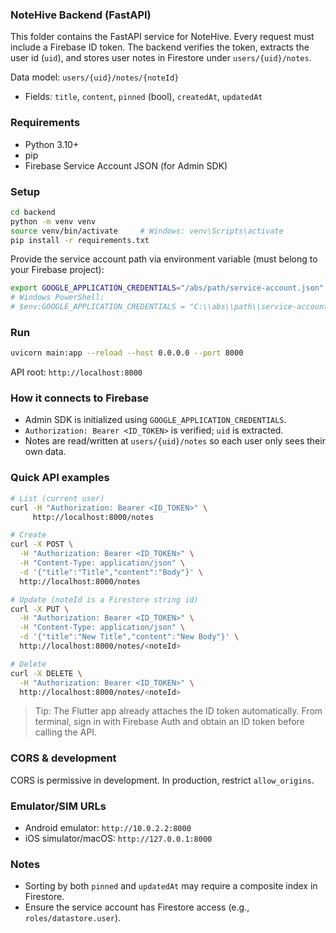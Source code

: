 ### NoteHive Backend (FastAPI)

This folder contains the FastAPI service for NoteHive. Every request must include a Firebase ID token. The backend verifies the token, extracts the user id (`uid`), and stores user notes in Firestore under `users/{uid}/notes`.

Data model: `users/{uid}/notes/{noteId}`
- Fields: `title`, `content`, `pinned` (bool), `createdAt`, `updatedAt`

### Requirements
- Python 3.10+
- pip
- Firebase Service Account JSON (for Admin SDK)

### Setup
```bash
cd backend
python -m venv venv
source venv/bin/activate     # Windows: venv\Scripts\activate
pip install -r requirements.txt
```

Provide the service account path via environment variable (must belong to your Firebase project):
```bash
export GOOGLE_APPLICATION_CREDENTIALS="/abs/path/service-account.json"   # macOS/Linux
# Windows PowerShell:
# $env:GOOGLE_APPLICATION_CREDENTIALS = "C:\\abs\\path\\service-account.json"
```

### Run
```bash
uvicorn main:app --reload --host 0.0.0.0 --port 8000
```

API root: `http://localhost:8000`

### How it connects to Firebase
- Admin SDK is initialized using `GOOGLE_APPLICATION_CREDENTIALS`.
- `Authorization: Bearer <ID_TOKEN>` is verified; `uid` is extracted.
- Notes are read/written at `users/{uid}/notes` so each user only sees their own data.

### Quick API examples
```bash
# List (current user)
curl -H "Authorization: Bearer <ID_TOKEN>" \
     http://localhost:8000/notes

# Create
curl -X POST \
  -H "Authorization: Bearer <ID_TOKEN>" \
  -H "Content-Type: application/json" \
  -d '{"title":"Title","content":"Body"}' \
  http://localhost:8000/notes

# Update (noteId is a Firestore string id)
curl -X PUT \
  -H "Authorization: Bearer <ID_TOKEN>" \
  -H "Content-Type: application/json" \
  -d '{"title":"New Title","content":"New Body"}' \
  http://localhost:8000/notes/<noteId>

# Delete
curl -X DELETE \
  -H "Authorization: Bearer <ID_TOKEN>" \
  http://localhost:8000/notes/<noteId>
```

> Tip: The Flutter app already attaches the ID token automatically. From terminal, sign in with Firebase Auth and obtain an ID token before calling the API.

### CORS & development
CORS is permissive in development. In production, restrict `allow_origins`.

### Emulator/SIM URLs
- Android emulator: `http://10.0.2.2:8000`
- iOS simulator/macOS: `http://127.0.0.1:8000`

### Notes
- Sorting by both `pinned` and `updatedAt` may require a composite index in Firestore.
- Ensure the service account has Firestore access (e.g., `roles/datastore.user`).